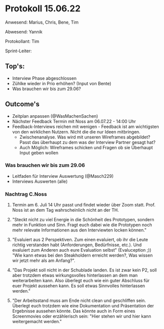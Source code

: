 # Protokoll 15.06.22

Anwesend: Marius, Chris, Bene, Tim

Abwesend: Yannik

Protokollant: Tim

Sprint-Leiter:

## Top's:

- Interview Phase abgeschlossen
- Zühlke wieder in Prio erhöhen? (Input von Bente)
- Was brauchen wir bis zum 29.06?

## Outcome's

- Zeitplan anpassen (@WasMachenSachen)
- Nächster Feedback Termin mit Noss am 06.07.22 - 14:00 Uhr
- Feedback-Interviews reichen mit wenigen - Feedback ist am wichtigsten von den wirklichen Nutzern. Nicht die die nur Ideen mitbringen.
  - Zwischenanalyse. Was wird mit unseren Wireframes abgebildet? Passt das überhaupt zu dem was der Interview Partner gesagt hat?
  - Auch Möglich: Wireframes schicken und Fragen ob sie Überhaupt Input geben wollen

### Was brauchen wir bis zum 29.06

- Leitfaden für Interview Auswertung (@Masch229)
- Interviews Auswerten (alle)

### Nachtrag C.Noss

1. Termin am 6. Juli 14 Uhr passt und findet wieder über Zoom statt. Prof. Noss ist an dem Tag wahrscheinlich nicht an der TH.

2. "Steckt nicht zu viel Energie in die Schönheit des Prototypen, sondern mehr in Funktion und Sinn. Fragt euch dabei wie die Prototypen noch mehr relevate Informationen aus den Interviewten locken können."

3. "Evaluiert aus 2 Perspektiven. Zum einen evaluiert, ob ihr die Leute richtig verstanden habt (Anforderungen, Bedürfnisse, etc.). Und evaluiert zum Anderen auch eure Evaluation selbst" (Evaluception ;)) "Wie kann etwas bei den Steakholdern erreicht werden?, Was wissen wir jetzt mehr als am Anfang?".

4. "Das Projekt soll nicht in der Schublade landen. Es ist zwar kein P2, soll aber trotzdem etwas wirkungsvolles hinterlassen an dem man weiterarbeiten kann. Also überlegt euch wie ein guter Abschluss für euer Projekt aussehen kann. Es soll etwas Sinnvolles hinterlassen werden."

5. "Der Arbeitsstand muss am Ende nicht clean und geschliffen sein. Überlegt euch trotzdem wie eine Dokumentation und Präsentation der Ergebnisse aussehen könnte. Das könnte auch in Form eines Screenmovies oder erzählerisch sein: "Hier stehen wir und hier kann weitergemacht werden."
